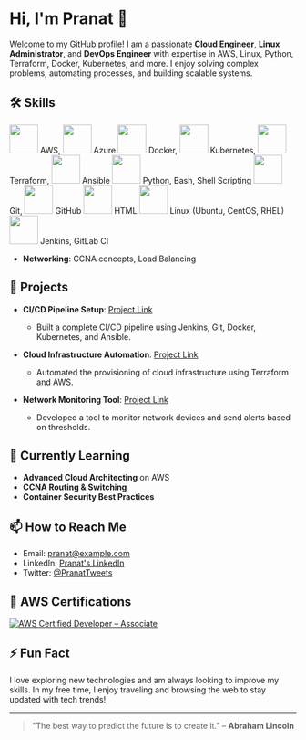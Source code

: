 # Hi, I'm Pranat 👋

Welcome to my GitHub profile! I am a passionate **Cloud Engineer**, **Linux Administrator**, and **DevOps Engineer** with expertise in AWS, Linux, Python, Terraform, Docker, Kubernetes, and more. I enjoy solving complex problems, automating processes, and building scalable systems.

## 🛠️ Skills
 
  <img src="[https://upload.wikimedia.org/wikipedia/commons/a/a9/Amazon_Web_Services_Logo.svg](https://www.google.com/url?sa=i&url=https%3A%2F%2Fwww.inspireuplift.com%2FAws-Logo-Amazon-Web-Services-Logo-%2Fiu%2F11839233&psig=AOvVaw2UovH9vbHj2w3LiEBMNCTQ&ust=1737121815454000&source=images&cd=vfe&opi=89978449&ved=0CBEQjRxqFwoTCMDa25yx-ooDFQAAAAAdAAAAABAJ)" width="50" height="50" /> AWS, 
  <img src="[https://upload.wikimedia.org/wikipedia/commons/f/f8/Microsoft_Azure_Logo_2014.png](https://upload.wikimedia.org/wikipedia/commons/thumb/c/cb/New-azure-logo-square.png/640px-New-azure-logo-square.png)" width="50" height="50" /> Azure
  <img src="https://upload.wikimedia.org/wikipedia/commons/4/47/Docker_logo.png" width="50" height="50" /> Docker, 
  <img src="https://upload.wikimedia.org/wikipedia/commons/3/39/Kubernetes_logo_without_workmark.svg" width="50" height="50" /> Kubernetes, 
  <img src="https://upload.wikimedia.org/wikipedia/commons/7/7e/Terraform_Logo.png" width="50" height="50" /> Terraform, 
  <img src="https://upload.wikimedia.org/wikipedia/commons/a/a3/Ansible_logo.svg" width="50" height="50" /> Ansible
  <img src="https://upload.wikimedia.org/wikipedia/commons/c/c3/Python-logo-notext.svg" width="50" height="50" /> Python, Bash, Shell Scripting
  <img src="https://upload.wikimedia.org/wikipedia/commons/7/72/Git-logo.svg" width="50" height="50" /> Git, 
  <img src="https://upload.wikimedia.org/wikipedia/commons/9/91/Octicons-mark-github.svg" width="50" height="50" /> GitHub
  <img src="https://upload.wikimedia.org/wikipedia/commons/6/61/HTML5_logo.svg" width="50" height="50" /> HTML
  <img src="https://upload.wikimedia.org/wikipedia/commons/3/35/Tux.svg" width="50" height="50" /> Linux (Ubuntu, CentOS, RHEL)
  <img src="https://upload.wikimedia.org/wikipedia/commons/f/f7/Jenkins_logo.svg" width="50" height="50" /> Jenkins, 
  GitLab CI
  
- **Networking**: 
  CCNA concepts, Load Balancing

## 🚀 Projects

- **CI/CD Pipeline Setup**: [Project Link](#)
  - Built a complete CI/CD pipeline using Jenkins, Git, Docker, Kubernetes, and Ansible.
  
- **Cloud Infrastructure Automation**: [Project Link](#)
  - Automated the provisioning of cloud infrastructure using Terraform and AWS.

- **Network Monitoring Tool**: [Project Link](#)
  - Developed a tool to monitor network devices and send alerts based on thresholds.

## 🌱 Currently Learning

- **Advanced Cloud Architecting** on AWS
- **CCNA Routing & Switching**
- **Container Security Best Practices**

## 📫 How to Reach Me

- Email: pranat@example.com
- LinkedIn: [Pranat's LinkedIn](https://www.linkedin.com/in/pranat)
- Twitter: [@PranatTweets](https://twitter.com/PranatTweets)

## 🌟 AWS Certifications

[![AWS Certified Developer – Associate](https://www.credly.com/badges/56d7cbab-da18-4a39-a854-4748a8fdf69f/public_url)](https://www.credly.com/badges/56d7cbab-da18-4a39-a854-4748a8fdf69f/public_url)

## ⚡ Fun Fact

I love exploring new technologies and am always looking to improve my skills. In my free time, I enjoy traveling and browsing the web to stay updated with tech trends!

---

> "The best way to predict the future is to create it." – **Abraham Lincoln**
